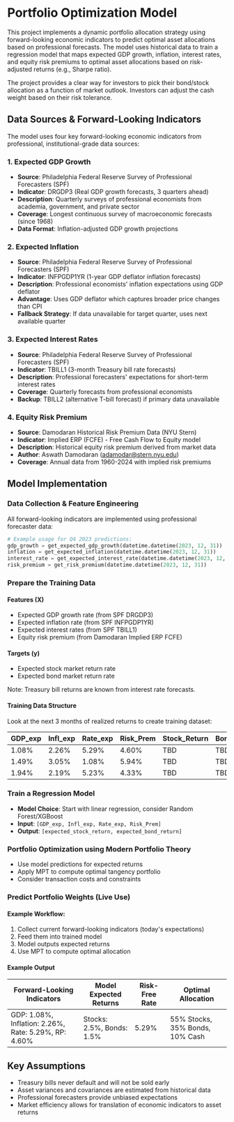 # Portfolio Optimization Model

This project implements a dynamic portfolio allocation strategy using forward-looking economic indicators to predict optimal asset allocations based on professional forecasts. The model uses historical data to train a regression model that maps expected GDP growth, inflation, interest rates, and equity risk premiums to optimal asset allocations based on risk-adjusted returns (e.g., Sharpe ratio).

The project provides a clear way for investors to pick their bond/stock allocation as a function of market outlook. Investors can adjust the cash weight based on their risk tolerance.

## Data Sources & Forward-Looking Indicators

The model uses four key forward-looking economic indicators from professional, institutional-grade data sources:

### 1. Expected GDP Growth
- **Source**: Philadelphia Federal Reserve Survey of Professional Forecasters (SPF)
- **Indicator**: DRGDP3 (Real GDP growth forecasts, 3 quarters ahead)
- **Description**: Quarterly surveys of professional economists from academia, government, and private sector
- **Coverage**: Longest continuous survey of macroeconomic forecasts (since 1968)
- **Data Format**: Inflation-adjusted GDP growth projections

### 2. Expected Inflation
- **Source**: Philadelphia Federal Reserve Survey of Professional Forecasters (SPF)
- **Indicator**: INFPGDP1YR (1-year GDP deflator inflation forecasts)
- **Description**: Professional economists' inflation expectations using GDP deflator
- **Advantage**: Uses GDP deflator which captures broader price changes than CPI
- **Fallback Strategy**: If data unavailable for target quarter, uses next available quarter

### 3. Expected Interest Rates
- **Source**: Philadelphia Federal Reserve Survey of Professional Forecasters (SPF)
- **Indicator**: TBILL1 (3-month Treasury bill rate forecasts)
- **Description**: Professional forecasters' expectations for short-term interest rates
- **Coverage**: Quarterly forecasts from professional economists
- **Backup**: TBILL2 (alternative T-bill forecast) if primary data unavailable

### 4. Equity Risk Premium
- **Source**: Damodaran Historical Risk Premium Data (NYU Stern)
- **Indicator**: Implied ERP (FCFE) - Free Cash Flow to Equity model
- **Description**: Historical equity risk premium derived from market data
- **Author**: Aswath Damodaran (adamodar@stern.nyu.edu)
- **Coverage**: Annual data from 1960-2024 with implied risk premiums

## Model Implementation

### Data Collection & Feature Engineering

All forward-looking indicators are implemented using professional forecaster data:

```python
# Example usage for Q4 2023 predictions:
gdp_growth = get_expected_gdp_growth(datetime.datetime(2023, 12, 31))      # 1.08%
inflation = get_expected_inflation(datetime.datetime(2023, 12, 31))        # 2.26%
interest_rate = get_expected_interest_rate(datetime.datetime(2023, 12, 31)) # 5.29%
risk_premium = get_risk_premium(datetime.datetime(2023, 12, 31))           # 4.60%
```

### Prepare the Training Data

#### Features (X)
- Expected GDP growth rate (from SPF DRGDP3)
- Expected inflation rate (from SPF INFPGDP1YR)
- Expected interest rates (from SPF TBILL1)
- Equity risk premium (from Damodaran Implied ERP FCFE)

#### Targets (y)
- Expected stock market return rate
- Expected bond market return rate

Note: Treasury bill returns are known from interest rate forecasts.

#### Training Data Structure
Look at the next 3 months of realized returns to create training dataset:

| GDP_exp | Infl_exp | Rate_exp | Risk_Prem | Stock_Return | Bond_Return |
|---------|----------|----------|-----------|--------------|-------------|
| 1.08%   | 2.26%    | 5.29%    | 4.60%     | TBD          | TBD         |
| 1.49%   | 3.05%    | 1.08%    | 5.94%     | TBD          | TBD         |
| 1.94%   | 2.19%    | 5.23%    | 4.33%     | TBD          | TBD         |

### Train a Regression Model

- **Model Choice**: Start with linear regression, consider Random Forest/XGBoost
- **Input**: `[GDP_exp, Infl_exp, Rate_exp, Risk_Prem]`
- **Output**: `[expected_stock_return, expected_bond_return]`

### Portfolio Optimization using Modern Portfolio Theory

- Use model predictions for expected returns
- Apply MPT to compute optimal tangency portfolio
- Consider transaction costs and constraints

### Predict Portfolio Weights (Live Use)

#### Example Workflow:
1. Collect current forward-looking indicators (today's expectations)
2. Feed them into trained model
3. Model outputs expected returns
4. Use MPT to compute optimal allocation

#### Example Output

| Forward-Looking Indicators                           | Model Expected Returns    | Risk-Free Rate | Optimal Allocation          |
|------------------------------------------------------|---------------------------|----------------|-----------------------------|
| GDP: 1.08%, Inflation: 2.26%, Rate: 5.29%, RP: 4.60% | Stocks: 2.5%, Bonds: 1.5% | 5.29%          | 55% Stocks, 35% Bonds, 10% Cash |


## Key Assumptions

- Treasury bills never default and will not be sold early
- Asset variances and covariances are estimated from historical data
- Professional forecasters provide unbiased expectations
- Market efficiency allows for translation of economic indicators to asset returns